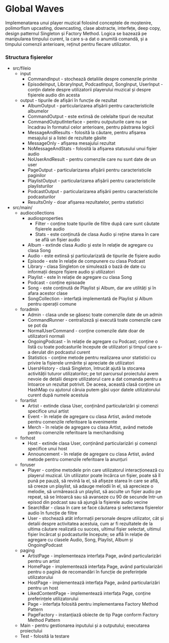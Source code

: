 # Global Waves

Implemenatarea unui player muzical folosind conceptele de moștenire, polimorfism
upcasting, downcasting, clase abstracte, interfețe, deep copy, design patternul
Singleton și Factory Method. Logica se bazează pe manipularea timpului curent, la
care s-a dat o anumită comandă, și a timpului comenzii anterioare, reținut pentru
fiecare utilizator.

### Structura fișierelor

* src/fileio
  * input
    * CommandInput - stochează detaliile despre comenzile primite
    * EpisodeInput, LibraryInput, PodcastInput, SongInput, UserInput - conțin
      datele despre utilizatorii playerului muzical și despre fișierele audio
      din acesta
  * output - tipurile de afișări în funcție de rezultat
    * AlbumOutput - particularizarea afișării pentru caracteristicile
      albumelor
    * CommandOutput - este extinsă de celelalte tipuri de rezultat
    * CommandOutputInterface - pentru outputurile care nu se încadrau în
      formatul celor anterioare, pentru păstrarea logicii
    * MessageAndResults - folosită la căutare, pentru afișarea mesajului și a
      listei de rezultate găsite
    * MessageOnly - afișarea mesajului rezultat
    * NoMessageAndStats - folosită la afișarea statusului unui fișier audio
    * NoUserAndResult - pentru comenzile care nu sunt date de un user
    * PageOutput - particularizarea afișării pentru caracteristicile
      paginilor
    * PlaylistOutput - particularizarea afișării pentru caracteristicile
      playlisturilor
    * PodcastOutput - particularizarea afișării pentru caracteristicile
      podcasturilor
    * ResultsOnly - doar afișarea rezultatelor, pentru statistici
* src/main/
  * audiocollections
    * audiosproperties
      * Filter - conține toate tipurile de filtre după care sunt căutate
        fișierele audio
      * Stats - este conținută de clasa Audio și reține starea în care se află
        un fișier audio
    * Album - extinde clasa Audio și este în relație de agregare cu clasa Song
    * Audio - este extinsă și particularizată de tipurile de fișiere audio
    * Episode - este în relație de compunere cu clasa Podcast
    * Library - clasa Singleton ce simulează o bază de date cu informații despre
      fișiere audio și utilizatori
    * Playlist - este în relație de agregare cu clasa Song
    * Podcast - conține episoade
    * Song - este conținută de Playlist și Album, dar are utilități și în afara
      acestor clase
    * SongCollection - interfață implementată de Playlist și Album pentru
      operații comune
  * foradmin
    * Admin - clasa unde se găsesc toate comenzile date de un admin
    * CommandRunner - centralizeză și execută toate comenzile care se pot da
    * NormalUserCommand - conține comenzile date doar de utilizatorii normali
    * OngoingPodcast - în relație de agregare cu Podcast; conține o listă
      cu toate podcasturile începute de utilizatori și timpul care s-a derulat
      din podcastul curent
    * Statistics - conține metode pentru realizarea unor statistici cu privire
      la fișierele urmărite și apreciate de utilizatori
    * UsersHistory - clasă Singleton, întrucât ajută la stocarea activității
      tuturor utilizatorilor; pe tot parcursul proiectului avem nevoie de
      detalii despre utilizatorul care a dat comanda pentru a întoarce un
      rezultat potrivit. De aceea, această clasă conține un HashMap cu ajutorul
      căruia putem găsi ușor datele utilizatorului curent după numele acestuia
  * forartist
    * Artist - extinde clasa User, conținând particularizări și comenzi
      specifice unui artist
    * Event - în relație de agregare cu clasa Artist, având metode pentru
      comenzile referitoare la evenimente
    * Merch - în relație de agregare cu clasa Artist, având metode pentru
      comenzile referitoare la merchandising
  * forhost
    * Host - extinde clasa User, conținând particularizări și comenzi
      specifice unui host
    * Announcement - în relație de agregare cu clasa Artist, având metode pentru
      comenzile referitoare la anunțuri
  * foruser
    * Player - conține metodele prin care utilizatorul interacționează cu
      playerul muzical. Un utilizator poate încărca un fișier, poate să îl
      pună pe pauză, să revină la el, să afișeze starea în care se află, să
      creeze un playlist, să adauge melodii în el, să aprecieze o melodie, să
      urmărească un playlist, să asculte un fișier audio pe repeat, să se
      întoarcă sau să avanseze cu 90 de secunde într-un episod din podcast
      sau să ajungă la fișierele audio vecine
    * SearchBar - clasa în care se face căutarea și selectarea fișierelor
      audio în funcție de filtre
    * User - stochează atât informații personale despre utilizator, cât și
        detalii despre activitatea acestuia, cum ar fi rezultatele de la ultima
        căutare realizată cu succes, ultimul fișier selectat, ultimul fișier
        încărcat și podcasturile începute; se află în relație de agregare cu
        clasele Audio, Song, Playlist, Album și OngoingPodcast
  * paging
    * ArtistPage - implementeaza interfața Page, având particularizări pentru un
      artist
    * HomePage - implementează interfața Page, având particularizări pentru o
      pagină de recomandări în funcție de preferințele utilizatorului
    * HostPage - implementează interfața Page, având particularizări pentru un
      host
    * LikedContentPage - implementează interfața Page, conține preferințele
      utilizatorului
    * Page - interfața folosită pentru implementarea Factory Method Pattern
    * PageFactory - instanțiază obiecte de tip Page conform Factory Method
      Pattern
  * Main - pentru gestionarea inputului și a outputului; executarea proiectului
  * Test - folosită la testare
